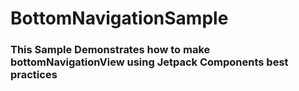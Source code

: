 # BottomNavigationSample
### This Sample Demonstrates how to make bottomNavigationView using Jetpack Components best practices
